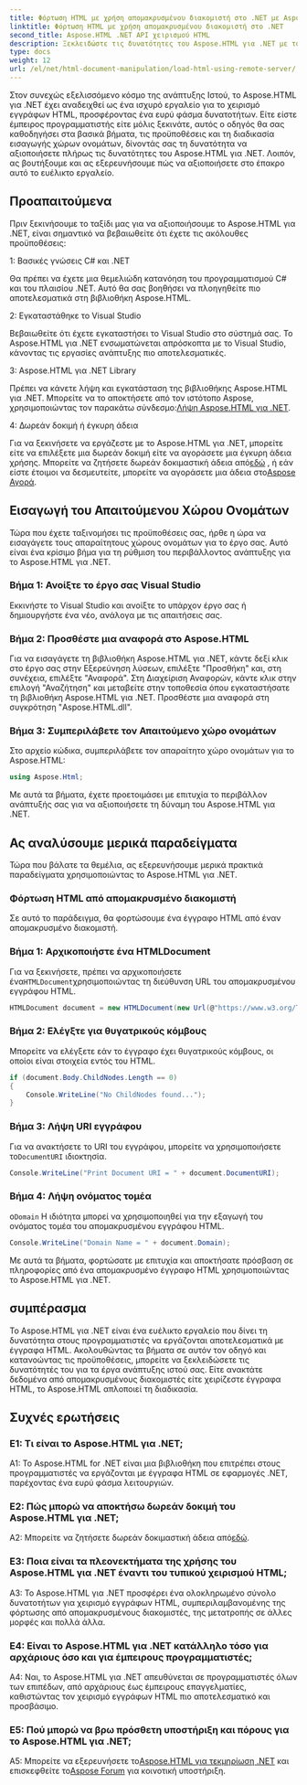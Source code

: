 ```yaml
---
title: Φόρτωση HTML με χρήση απομακρυσμένου διακομιστή στο .NET με Aspose.HTML
linktitle: Φόρτωση HTML με χρήση απομακρυσμένου διακομιστή στο .NET
second_title: Aspose.HTML .NET API χειρισμού HTML
description: Ξεκλειδώστε τις δυνατότητες του Aspose.HTML για .NET με τον ολοκληρωμένο οδηγό μας. Μάθετε πώς να εισάγετε χώρους ονομάτων, να αποκτάτε πρόσβαση σε απομακρυσμένα έγγραφα HTML και πολλά άλλα.
type: docs
weight: 12
url: /el/net/html-document-manipulation/load-html-using-remote-server/
---
```


Στον συνεχώς εξελισσόμενο κόσμο της ανάπτυξης Ιστού, το Aspose.HTML για .NET έχει αναδειχθεί ως ένα ισχυρό εργαλείο για το χειρισμό εγγράφων HTML, προσφέροντας ένα ευρύ φάσμα δυνατοτήτων. Είτε είστε έμπειρος προγραμματιστής είτε μόλις ξεκινάτε, αυτός ο οδηγός θα σας καθοδηγήσει στα βασικά βήματα, τις προϋποθέσεις και τη διαδικασία εισαγωγής χώρων ονομάτων, δίνοντάς σας τη δυνατότητα να αξιοποιήσετε πλήρως τις δυνατότητες του Aspose.HTML για .NET. Λοιπόν, ας βουτήξουμε και ας εξερευνήσουμε πώς να αξιοποιήσετε στο έπακρο αυτό το ευέλικτο εργαλείο.

## Προαπαιτούμενα

Πριν ξεκινήσουμε το ταξίδι μας για να αξιοποιήσουμε το Aspose.HTML για .NET, είναι σημαντικό να βεβαιωθείτε ότι έχετε τις ακόλουθες προϋποθέσεις:

1: Βασικές γνώσεις C# και .NET

Θα πρέπει να έχετε μια θεμελιώδη κατανόηση του προγραμματισμού C# και του πλαισίου .NET. Αυτό θα σας βοηθήσει να πλοηγηθείτε πιο αποτελεσματικά στη βιβλιοθήκη Aspose.HTML.

2: Εγκαταστάθηκε το Visual Studio

Βεβαιωθείτε ότι έχετε εγκαταστήσει το Visual Studio στο σύστημά σας. Το Aspose.HTML για .NET ενσωματώνεται απρόσκοπτα με το Visual Studio, κάνοντας τις εργασίες ανάπτυξης πιο αποτελεσματικές.

3: Aspose.HTML για .NET Library

 Πρέπει να κάνετε λήψη και εγκατάσταση της βιβλιοθήκης Aspose.HTML για .NET. Μπορείτε να το αποκτήσετε από τον ιστότοπο Aspose, χρησιμοποιώντας τον παρακάτω σύνδεσμο:[Λήψη Aspose.HTML για .NET](https://releases.aspose.com/html/net/).

4: Δωρεάν δοκιμή ή έγκυρη άδεια

 Για να ξεκινήσετε να εργάζεστε με το Aspose.HTML για .NET, μπορείτε είτε να επιλέξετε μια δωρεάν δοκιμή είτε να αγοράσετε μια έγκυρη άδεια χρήσης. Μπορείτε να ζητήσετε δωρεάν δοκιμαστική άδεια από[εδώ](https://releases.aspose.com/) , ή εάν είστε έτοιμοι να δεσμευτείτε, μπορείτε να αγοράσετε μια άδεια στο[Aspose Αγορά](https://purchase.aspose.com/buy).

## Εισαγωγή του Απαιτούμενου Χώρου Ονομάτων

Τώρα που έχετε ταξινομήσει τις προϋποθέσεις σας, ήρθε η ώρα να εισαγάγετε τους απαραίτητους χώρους ονομάτων για το έργο σας. Αυτό είναι ένα κρίσιμο βήμα για τη ρύθμιση του περιβάλλοντος ανάπτυξης για το Aspose.HTML για .NET.

### Βήμα 1: Ανοίξτε το έργο σας Visual Studio

Εκκινήστε το Visual Studio και ανοίξτε το υπάρχον έργο σας ή δημιουργήστε ένα νέο, ανάλογα με τις απαιτήσεις σας.

### Βήμα 2: Προσθέστε μια αναφορά στο Aspose.HTML

Για να εισαγάγετε τη βιβλιοθήκη Aspose.HTML για .NET, κάντε δεξί κλικ στο έργο σας στην Εξερεύνηση λύσεων, επιλέξτε "Προσθήκη" και, στη συνέχεια, επιλέξτε "Αναφορά". Στη Διαχείριση Αναφορών, κάντε κλικ στην επιλογή "Αναζήτηση" και μεταβείτε στην τοποθεσία όπου εγκαταστήσατε τη βιβλιοθήκη Aspose.HTML για .NET. Προσθέστε μια αναφορά στη συγκρότηση "Aspose.HTML.dll".

### Βήμα 3: Συμπεριλάβετε τον Απαιτούμενο χώρο ονομάτων

Στο αρχείο κώδικα, συμπεριλάβετε τον απαραίτητο χώρο ονομάτων για το Aspose.HTML:

```csharp
using Aspose.Html;
```

Με αυτά τα βήματα, έχετε προετοιμάσει με επιτυχία το περιβάλλον ανάπτυξής σας για να αξιοποιήσετε τη δύναμη του Aspose.HTML για .NET.

## Ας αναλύσουμε μερικά παραδείγματα

Τώρα που βάλατε τα θεμέλια, ας εξερευνήσουμε μερικά πρακτικά παραδείγματα χρησιμοποιώντας το Aspose.HTML για .NET.

### Φόρτωση HTML από απομακρυσμένο διακομιστή

Σε αυτό το παράδειγμα, θα φορτώσουμε ένα έγγραφο HTML από έναν απομακρυσμένο διακομιστή.

### Βήμα 1: Αρχικοποιήστε ένα HTMLDocument

 Για να ξεκινήσετε, πρέπει να αρχικοποιήσετε ένα`HTMLDocument`χρησιμοποιώντας τη διεύθυνση URL του απομακρυσμένου εγγράφου HTML.

```csharp
HTMLDocument document = new HTMLDocument(new Url(@"https://www.w3.org/TR/html5/"));
```

### Βήμα 2: Ελέγξτε για θυγατρικούς κόμβους

Μπορείτε να ελέγξετε εάν το έγγραφο έχει θυγατρικούς κόμβους, οι οποίοι είναι στοιχεία εντός του HTML.

```csharp
if (document.Body.ChildNodes.Length == 0)
{
    Console.WriteLine("No ChildNodes found...");
}
```

### Βήμα 3: Λήψη URI εγγράφου

 Για να ανακτήσετε το URI του εγγράφου, μπορείτε να χρησιμοποιήσετε το`DocumentURI` ιδιοκτησία.

```csharp
Console.WriteLine("Print Document URI = " + document.DocumentURI);
```

### Βήμα 4: Λήψη ονόματος τομέα

 ο`Domain` Η ιδιότητα μπορεί να χρησιμοποιηθεί για την εξαγωγή του ονόματος τομέα του απομακρυσμένου εγγράφου HTML.

```csharp
Console.WriteLine("Domain Name = " + document.Domain);
```

Με αυτά τα βήματα, φορτώσατε με επιτυχία και αποκτήσατε πρόσβαση σε πληροφορίες από ένα απομακρυσμένο έγγραφο HTML χρησιμοποιώντας το Aspose.HTML για .NET.

## συμπέρασμα

Το Aspose.HTML για .NET είναι ένα ευέλικτο εργαλείο που δίνει τη δυνατότητα στους προγραμματιστές να εργάζονται αποτελεσματικά με έγγραφα HTML. Ακολουθώντας τα βήματα σε αυτόν τον οδηγό και κατανοώντας τις προϋποθέσεις, μπορείτε να ξεκλειδώσετε τις δυνατότητές του για τα έργα ανάπτυξης ιστού σας. Είτε ανακτάτε δεδομένα από απομακρυσμένους διακομιστές είτε χειρίζεστε έγγραφα HTML, το Aspose.HTML απλοποιεί τη διαδικασία.

## Συχνές ερωτήσεις

### Ε1: Τι είναι το Aspose.HTML για .NET;

A1: Το Aspose.HTML for .NET είναι μια βιβλιοθήκη που επιτρέπει στους προγραμματιστές να εργάζονται με έγγραφα HTML σε εφαρμογές .NET, παρέχοντας ένα ευρύ φάσμα λειτουργιών.

### Ε2: Πώς μπορώ να αποκτήσω δωρεάν δοκιμή του Aspose.HTML για .NET;

 A2: Μπορείτε να ζητήσετε δωρεάν δοκιμαστική άδεια από[εδώ](https://releases.aspose.com/).

### Ε3: Ποια είναι τα πλεονεκτήματα της χρήσης του Aspose.HTML για .NET έναντι του τυπικού χειρισμού HTML;

A3: Το Aspose.HTML για .NET προσφέρει ένα ολοκληρωμένο σύνολο δυνατοτήτων για χειρισμό εγγράφων HTML, συμπεριλαμβανομένης της φόρτωσης από απομακρυσμένους διακομιστές, της μετατροπής σε άλλες μορφές και πολλά άλλα.

### Ε4: Είναι το Aspose.HTML για .NET κατάλληλο τόσο για αρχάριους όσο και για έμπειρους προγραμματιστές;

A4: Ναι, το Aspose.HTML για .NET απευθύνεται σε προγραμματιστές όλων των επιπέδων, από αρχάριους έως έμπειρους επαγγελματίες, καθιστώντας τον χειρισμό εγγράφων HTML πιο αποτελεσματικό και προσβάσιμο.

### Ε5: Πού μπορώ να βρω πρόσθετη υποστήριξη και πόρους για το Aspose.HTML για .NET;

 A5: Μπορείτε να εξερευνήσετε το[Aspose.HTML για τεκμηρίωση .NET](https://reference.aspose.com/html/net/) και επισκεφθείτε το[Aspose Forum](https://forum.aspose.com/) για κοινοτική υποστήριξη.